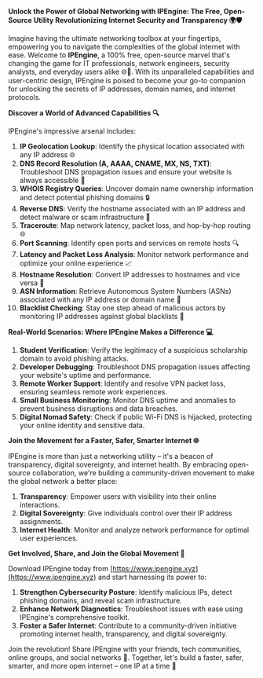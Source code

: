 **Unlock the Power of Global Networking with IPEngine: The Free, Open-Source Utility Revolutionizing Internet Security and Transparency 🌍🛡️**

Imagine having the ultimate networking toolbox at your fingertips, empowering you to navigate the complexities of the global internet with ease. Welcome to **IPEngine**, a 100% free, open-source marvel that's changing the game for IT professionals, network engineers, security analysts, and everyday users alike 🌐🚀. With its unparalleled capabilities and user-centric design, IPEngine is poised to become your go-to companion for unlocking the secrets of IP addresses, domain names, and internet protocols.

**Discover a World of Advanced Capabilities 🔍**

IPEngine's impressive arsenal includes:

1. **IP Geolocation Lookup**: Identify the physical location associated with any IP address 🌐
2. **DNS Record Resolution (A, AAAA, CNAME, MX, NS, TXT)**: Troubleshoot DNS propagation issues and ensure your website is always accessible 📡
3. **WHOIS Registry Queries**: Uncover domain name ownership information and detect potential phishing domains 🔒
4. **Reverse DNS**: Verify the hostname associated with an IP address and detect malware or scam infrastructure 🚨
5. **Traceroute**: Map network latency, packet loss, and hop-by-hop routing 🌐
6. **Port Scanning**: Identify open ports and services on remote hosts 🔍
7. **Latency and Packet Loss Analysis**: Monitor network performance and optimize your online experience 📈
8. **Hostname Resolution**: Convert IP addresses to hostnames and vice versa 🔄
9. **ASN Information**: Retrieve Autonomous System Numbers (ASNs) associated with any IP address or domain name 🔑
10. **Blacklist Checking**: Stay one step ahead of malicious actors by monitoring IP addresses against global blacklists 🚫

**Real-World Scenarios: Where IPEngine Makes a Difference 💻**

1. **Student Verification**: Verify the legitimacy of a suspicious scholarship domain to avoid phishing attacks.
2. **Developer Debugging**: Troubleshoot DNS propagation issues affecting your website's uptime and performance.
3. **Remote Worker Support**: Identify and resolve VPN packet loss, ensuring seamless remote work experiences.
4. **Small Business Monitoring**: Monitor DNS uptime and anomalies to prevent business disruptions and data breaches.
5. **Digital Nomad Safety**: Check if public Wi-Fi DNS is hijacked, protecting your online identity and sensitive data.

**Join the Movement for a Faster, Safer, Smarter Internet 🌐**

IPEngine is more than just a networking utility – it's a beacon of transparency, digital sovereignty, and internet health. By embracing open-source collaboration, we're building a community-driven movement to make the global network a better place:

1. **Transparency**: Empower users with visibility into their online interactions.
2. **Digital Sovereignty**: Give individuals control over their IP address assignments.
3. **Internet Health**: Monitor and analyze network performance for optimal user experiences.

**Get Involved, Share, and Join the Global Movement 🌟**

Download IPEngine today from [https://www.ipengine.xyz](https://www.ipengine.xyz) and start harnessing its power to:

1. **Strengthen Cybersecurity Posture**: Identify malicious IPs, detect phishing domains, and reveal scam infrastructure.
2. **Enhance Network Diagnostics**: Troubleshoot issues with ease using IPEngine's comprehensive toolkit.
3. **Foster a Safer Internet**: Contribute to a community-driven initiative promoting internet health, transparency, and digital sovereignty.

Join the revolution! Share IPEngine with your friends, tech communities, online groups, and social networks 📢. Together, let's build a faster, safer, smarter, and more open internet – one IP at a time 🔑